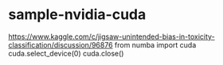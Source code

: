 # sample-nvidia-cuda

https://www.kaggle.com/c/jigsaw-unintended-bias-in-toxicity-classification/discussion/96876
from numba import cuda
cuda.select_device(0)
cuda.close()
